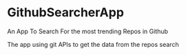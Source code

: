 # GithubSearcherApp
An App To Search For the most trending Repos in Github

The app using git APIs to get the data from the repos search